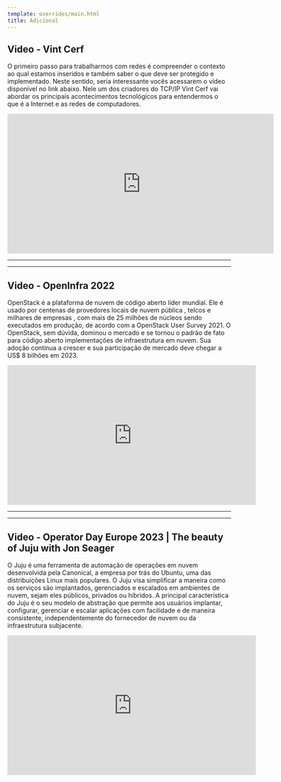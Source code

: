 ```yaml
---
template: overrides/main.html
title: Adicional
---
```


## Video - Vint Cerf

O primeiro passo para trabalharmos com redes é compreender o contexto ao qual estamos inseridos e também saber o que deve ser protegido e implementado. Neste sentido, seria interessante vocês acessarem o vídeo disponível no link abaixo. Nele um dos criadores do TCP/IP Vint Cerf vai abordar os principais acontecimentos tecnológicos para entendermos o que é a Internet e as redes de computadores.


<iframe width="600" height="315" src="https://www.youtube.com/embed/0kL2zNNgqzk" title="YouTube video player" frameborder="0" allow="accelerometer; autoplay; clipboard-write; encrypted-media; gyroscope; picture-in-picture" allowfullscreen></iframe>

***************************************************************************************

***************************************************************************************


## Video - OpenInfra 2022

OpenStack é a plataforma de nuvem de código aberto líder mundial. Ele é usado por centenas de provedores locais de nuvem pública , telcos e milhares de empresas , com mais de 25 milhões de núcleos sendo executados em produção, de acordo com a OpenStack User Survey 2021. O OpenStack, sem dúvida, dominou o mercado e se tornou o padrão de fato para código aberto implementações de infraestrutura em nuvem. Sua adoção continua a crescer e sua participação de mercado deve chegar a US$ 8 bilhões em 2023.

<iframe width="560" height="315" src="https://www.youtube.com/embed/ZlPLGmBfaVc" title="YouTube video player" frameborder="0" allow="accelerometer; autoplay; clipboard-write; encrypted-media; gyroscope; picture-in-picture" allowfullscreen></iframe>

***************************************************************************************

***************************************************************************************

## Video - Operator Day Europe 2023 | The beauty of Juju with Jon Seager

O Juju é uma ferramenta de automação de operações em nuvem desenvolvida pela Canonical, a empresa por trás do Ubuntu, uma das distribuições Linux mais populares. O Juju visa simplificar a maneira como os serviços são implantados, gerenciados e escalados em ambientes de nuvem, sejam eles públicos, privados ou híbridos. A principal característica do Juju é o seu modelo de abstração que permite aos usuários implantar, configurar, gerenciar e escalar aplicações com facilidade e de maneira consistente, independentemente do fornecedor de nuvem ou da infraestrutura subjacente.


<iframe width="560" height="315" src="https://www.youtube.com/embed/HhRBNs9ckIk?si=seW6qv1FTPbehstF" title="YouTube video player" frameborder="0" allow="accelerometer; autoplay; clipboard-write; encrypted-media; gyroscope; picture-in-picture; web-share" allowfullscreen></iframe>